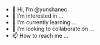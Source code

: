 - 👋 Hi, I’m @yunshanec
- 👀 I’m interested in ...
- 🌱 I’m currently learning ...
- 💞️ I’m looking to collaborate on ...
- 📫 How to reach me ...

<!---
yunshanec/yunshanec is a ✨ special ✨ repository because its `README.md` (this file) appears on your GitHub profile.
You can click the Preview link to take a look at your changes.
--->
